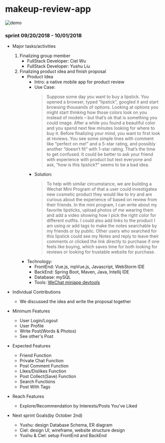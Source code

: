 # makeup-review-app

![demo](https://lh3.googleusercontent.com/kvrfCR4t228dyxLN0tczlrMnGQJcxWeaTEuLZeC2HWttJxEYYAvHeavoSZ2g5w_znqe0C61bYNv40-SePn03=w2750-h2194-rw "Demo")

### sprint 09/20/2018 - 10/01/2018
- Major tasks/activities
    1. Finalizing group member
        - FullStack Developer: Ciel Wu
        - FullStack Developer: Yushu Liu
    2. Finalizing product idea and finish proposal
        - Product Idea
            - Intro: a native mobile app for product review
            - Use Case: 
                > Suppose some day you want to buy a lipstick. You opened a browser, typed “lipstick”, googled it and start browsing thousands of options. Looking at options you might start thinking how those colors look on you instead of models – but that’s ok that is something you could image. After a while you found a beautiful color and you spend next few minutes looking for where to buy it. Before finalizing your mind, you want to first look at reviews. You see some simple lines with comment like “perfect on me!” and a 5-star rating, and possibly another “doesn’t fit” with 1-star rating. That’s the time to get confused. It could be better to ask your friend with experience with product but text everyone and ask, “how is this lipstick?”  seems to be a bad idea. 
             - Solution:
                > To help with similar circumstance, we are building a Wechat Mini Program of that a user could investigatea new cosmetic product they would like to try and are curious about the experience of based on review from their friends. In the mini program, I can write about my favorite lipsticks, upload photos of me wearing them and add a video showing how I pick the right color for different outfits. I could also add links to the product I am using or add tags to make the notes searchable by my friends or by public. Other users who searched for this lipstick could see my Notes and reply to leave their comments or clicked the link directly to purchase if one feels like buying, which saves time for both looking for reviews or looking for trustable website for purchase.
        - Technology:
            - FrontEnd: Vue.js, mpVue.js, Javascript, WebStorm IDE
            - BackEnd: Spring Boot, Maven, Java, Intellij IDE
            - Database: mySQL
            - Tools: [WeChat miniapp devtools](https://developers.weixin.qq.com/miniprogram/en/dev/devtools/download.html?t=18091911)
            
- Individual Contributions
    - We discussed the idea and write the proposal together
    
- Minimum Features
    - User Login/Logout
    - User Profile
    - Write Post(Words & Photos)
    - See other's Post

- Expected Features
    - Friend Function
    - Private Chat Function
    - Post Comment Function
    - Likes/Dislikes Function
    - Post Collect(Save) Function
    - Search Functions
    - Post With Tags
    
- Reach Features
    - Explore/Recommendation by Interests/Posts You've Liked
    
- Next sprint Goals(by October 2nd)
    - Yushu: design Database Schema, ER diagram
    - Ciel: design UI, wireframe, website structure design
    - Yushu & Ciel: setup FrontEnd and BackEnd
